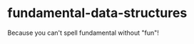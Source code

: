 fundamental-data-structures
===========================

Because you can't spell fundamental without "fun"!
